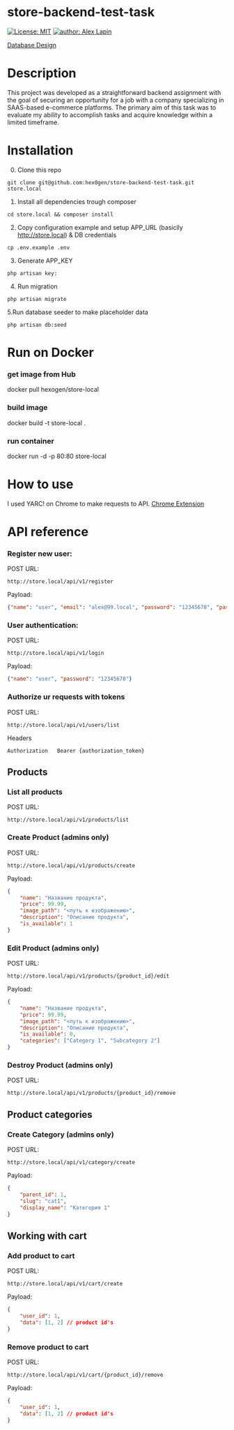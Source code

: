 # store-backend-test-task

 [![License: MIT](https://img.shields.io/badge/License-MIT-yellow.svg)](https://opensource.org/licenses/MIT) [![author: Alex Lapin](https://img.shields.io/badge/Author-Alex_Lapin-green.svg)](https://github.com/hex0gen)

[Database Design](https://dbdiagram.io/d/store-backend-test-task-6509c2b202bd1c4a5edeeea8)

# Description

This project was developed as a straightforward backend assignment with the goal of securing an opportunity for a job with a company specializing in SAAS-based e-commerce platforms. The primary aim of this task was to evaluate my ability to accomplish tasks and acquire knowledge within a limited timeframe.

# Installation

0. Clone this repo
```
git clone git@github.com:hex0gen/store-backend-test-task.git store.local
```

1. Install all dependencies trough composer
```
cd store.local && composer install
```

2. Copy configuration example and setup APP_URL (basiclly http://store.local) & DB credentials

```
cp .env.example .env 
```

3. Generate APP_KEY
```
php artisan key:
```

4. Run migration
```
php artisan migrate 
```

5.Run database seeder to make placeholder data
```
php artisan db:seed 
```

# Run on Docker

### get image from Hub
docker pull hexogen/store-local

### build image
docker build -t store-local .

### run container
docker run -d -p 80:80 store-local

# How to use

I used YARC! on Chrome to make requests to API. [Chrome Extension](https://chrome.google.com/webstore/detail/yet-another-rest-client/ehafadccdcdedbhcbddihehiodgcddpl) 

# API reference

### Register new user: 

POST URL: 
```
http://store.local/api/v1/register 
```
Payload: 
```json 
{"name": "user", "email": "alex@99.local", "password": "12345678", "password_confirmation": "12345678"}
```

### User authentication:
POST URL: 
```
http://store.local/api/v1/login 
```
Payload: 
```json 
{"name": "user", "password": "12345678"}
```

### Authorize ur requests with tokens

POST URL:
```
http://store.local/api/v1/users/list
```
Headers
```
Authorization	Bearer {authorization_token}
```

## Products

### List all products
POST URL:
```
http://store.local/api/v1/products/list
```

### Create Product (admins only)
POST URL:
```
http://store.local/api/v1/products/create
```
Payload:
```json
{
    "name": "Название продукта",
    "price": 99.99,
    "image_path": "<путь к изображению>",
    "description": "Описание продукта",
    "is_available": 1
}
```

### Edit Product (admins only)
POST URL:
```
http://store.local/api/v1/products/{product_id}/edit
```
Payload:
```json
{
    "name": "Название продукта",
    "price": 99.99,
    "image_path": "<путь к изображению>",
    "description": "Описание продукта",
    "is_available": 0,
    "categories": ["Category 1", "Subcategory 2"]
}
```

### Destroy Product (admins only)
POST URL:
```
http://store.local/api/v1/products/{product_id}/remove
```

## Product categories

### Create Category (admins only)
POST URL:
```
http://store.local/api/v1/category/create
```
Payload:
```json
{
    "parent_id": 1,
    "slug": "cat1",
    "display_name": "Категория 1"
}
```

## Working with cart

### Add product to cart
POST URL:
```
http://store.local/api/v1/cart/create
```
Payload:
```json
{
    "user_id": 1,
    "data": [1, 2] // product id's
}
```

### Remove product to cart
POST URL:
```
http://store.local/api/v1/cart/{product_id}/remove
```
Payload:
```json
{
    "user_id": 1,
    "data": [1, 2] // product id's
}
```
